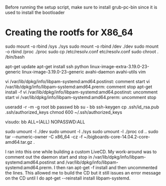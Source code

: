 Before running the setup script, make sure to install grub-pc-bin since it is used to install the bootloader

# Creating the rootfs for X86_64

sudo mount -o rbind /sys ./sys
sudo mount -o rbind /dev ./dev
sudo mount -o rbind /proc ./proc
sudo cp /etc/resolv.conf etc/resolv.conf
sudo chroot . /bin/bash


apt-get update
apt-get install ssh python linux-image-extra-3.19.0-23-generic linux-image-3.19.0-23-generic avahi-daemon avahi-utils vim

vi /var/lib/dpkg/info/libpam-systemd\:amd64.postinst: comment start
vi /var/lib/dpkg/info/libpam-systemd\:amd64.prerm: comment stop
apt-get install -f
vi /var/lib/dpkg/info/libpam-systemd\:amd64.postinst: uncomment start
vi /var/lib/dpkg/info/libpam-systemd\:amd64.prerm: uncomment stop

useradd -r -m -g root bb
passwd bb
su - bb
ssh-keygen
cp .ssh/id_rsa.pub .ssh/authorized_keys
chmod 600 ~/.ssh/authorized_keys
<CTRL-D>


visudo:
bb ALL=(ALL) NOPASSWD:ALL

<CTRL-D>

sudo umount -l ./dev
sudo umount -l ./sys
sudo umount -l ./proc
cd ..
sudo tar --numeric-owner -C x86_64 -cz -f ~/bigboards-core-14.04.2-core-amd64.tar.gz .

I ran into this one while building a custom LiveCD. My work-around was to comment out the daemon start and stop in /var/lib/dpkg/info/libpam-systemd\:amd64.postinst and /var/lib/dpkg/info/libpam-systemd\:amd64.prerm. I then ran apt-get -f install and then uncommented the lines. This allowed me to build the CD but it still issues an error message on the CD until I do apt-get --reinstall install libpam-systemd.